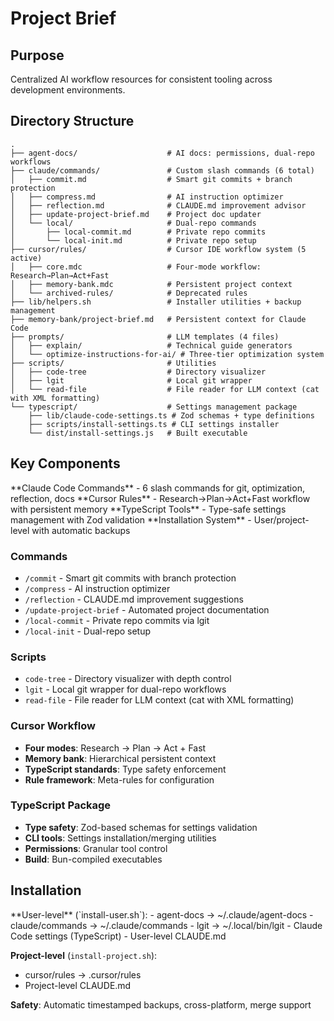 # Project Brief

## Purpose

Centralized AI workflow resources for consistent tooling across development environments.

## Directory Structure

```
.
├── agent-docs/                    # AI docs: permissions, dual-repo workflows
├── claude/commands/               # Custom slash commands (6 total)
│   ├── commit.md                  # Smart git commits + branch protection
│   ├── compress.md                # AI instruction optimizer
│   ├── reflection.md              # CLAUDE.md improvement advisor
│   ├── update-project-brief.md    # Project doc updater
│   └── local/                     # Dual-repo commands
│       ├── local-commit.md        # Private repo commits
│       └── local-init.md          # Private repo setup
├── cursor/rules/                  # Cursor IDE workflow system (5 active)
│   ├── core.mdc                   # Four-mode workflow: Research→Plan→Act+Fast
│   ├── memory-bank.mdc            # Persistent project context
│   └── archived-rules/            # Deprecated rules
├── lib/helpers.sh                 # Installer utilities + backup management
├── memory-bank/project-brief.md   # Persistent context for Claude Code
├── prompts/                       # LLM templates (4 files)
│   ├── explain/                   # Technical guide generators
│   └── optimize-instructions-for-ai/ # Three-tier optimization system
├── scripts/                       # Utilities
│   ├── code-tree                  # Directory visualizer
│   ├── lgit                       # Local git wrapper
│   └── read-file                  # File reader for LLM context (cat with XML formatting)
└── typescript/                    # Settings management package
    ├── lib/claude-code-settings.ts # Zod schemas + type definitions
    ├── scripts/install-settings.ts # CLI settings installer
    └── dist/install-settings.js   # Built executable
```

## Key Components

<critical>
**Claude Code Commands** - 6 slash commands for git, optimization, reflection, docs
**Cursor Rules** - Research→Plan→Act+Fast workflow with persistent memory
**TypeScript Tools** - Type-safe settings management with Zod validation
**Installation System** - User/project-level with automatic backups
</critical>

### Commands

- `/commit` - Smart git commits with branch protection
- `/compress` - AI instruction optimizer
- `/reflection` - CLAUDE.md improvement suggestions
- `/update-project-brief` - Automated project documentation
- `/local-commit` - Private repo commits via lgit
- `/local-init` - Dual-repo setup

### Scripts

- `code-tree` - Directory visualizer with depth control
- `lgit` - Local git wrapper for dual-repo workflows
- `read-file` - File reader for LLM context (cat with XML formatting)

### Cursor Workflow

- **Four modes**: Research → Plan → Act + Fast
- **Memory bank**: Hierarchical persistent context
- **TypeScript standards**: Type safety enforcement
- **Rule framework**: Meta-rules for configuration

### TypeScript Package

- **Type safety**: Zod-based schemas for settings validation
- **CLI tools**: Settings installation/merging utilities
- **Permissions**: Granular tool control
- **Build**: Bun-compiled executables

## Installation

<required>
**User-level** (`install-user.sh`):
- agent-docs → ~/.claude/agent-docs
- claude/commands → ~/.claude/commands
- lgit → ~/.local/bin/lgit
- Claude Code settings (TypeScript)
- User-level CLAUDE.md

**Project-level** (`install-project.sh`):

- cursor/rules → .cursor/rules
- Project-level CLAUDE.md

**Safety**: Automatic timestamped backups, cross-platform, merge support
</required>
